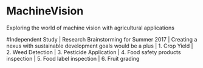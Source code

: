 # MachineVision
Exploring the world of machine vision with agricultural applications

#Independent Study 
| Research Brainstorming for Summer 2017
| Creating a nexus with sustainable development goals would be a plus
| 1. Crop Yield
| 2. Weed Detection
| 3. Pesticide Application
| 4. Food safety products inspection
| 5. Food label inspection
| 6. Fruit grading
